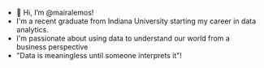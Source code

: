 - 👋 Hi, I’m @mairalemos!
- I'm a recent graduate from Indiana University starting my career in data analytics.
- I'm passionate about using data to understand our world from a business perspective
- "Data is meaningless until someone interprets it"!


